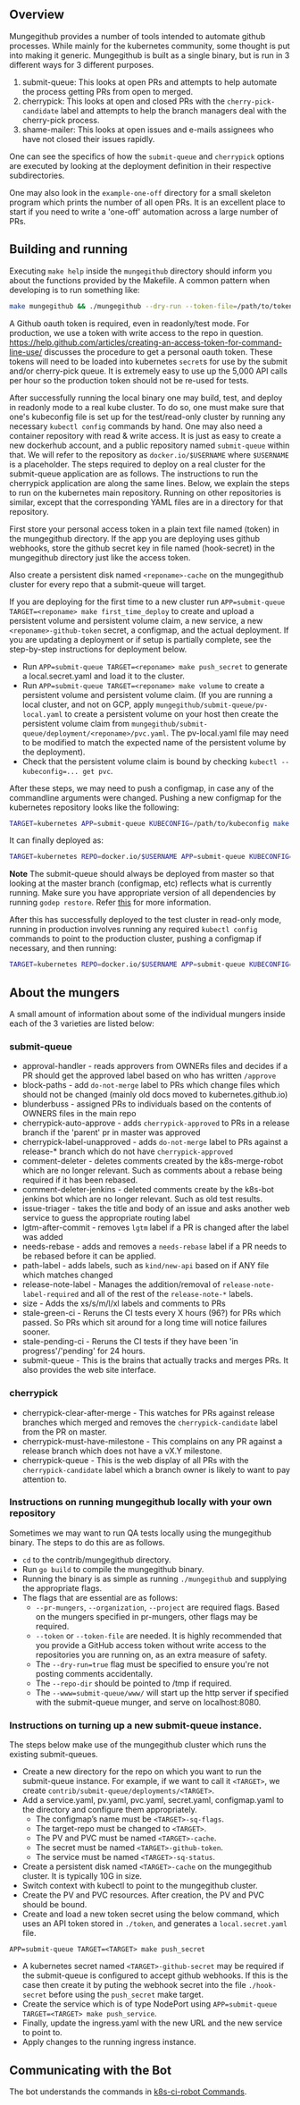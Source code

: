## Overview

Mungegithub provides a number of tools intended to automate github processes. While mainly for the kubernetes community, some thought is put into making it generic. Mungegithub is built as a single binary, but is run in 3 different ways for 3 different purposes.

1. submit-queue: This looks at open PRs and attempts to help automate the process getting PRs from open to merged.
1. cherrypick: This looks at open and closed PRs with the `cherry-pick-candidate` label and attempts to help the branch managers deal with the cherry-pick process.
1. shame-mailer: This looks at open issues and e-mails assignees who have not closed their issues rapidly.

One can see the specifics of how the `submit-queue` and `cherrypick` options are executed by looking at the deployment definition in their respective subdirectories.

One may also look in the `example-one-off` directory for a small skeleton program which prints the number of all open PRs. It is an excellent place to start if you need to write a 'one-off' automation across a large number of PRs.

## Building and running

Executing `make help` inside the `mungegithub` directory should inform you about the functions provided by the Makefile. A common pattern when developing is to run something like:
```sh
make mungegithub && ./mungegithub --dry-run --token-file=/path/to/token --once --www=submit-queue/www --pr-mungers=submit-queue --min-pr-number=25000 --max-pr-number=25500 --organization=kubernetes --project=kubernetes --repo-dir=/tmp --stderrthreshold=0
```

A Github oauth token is required, even in readonly/test mode. For production, we use a token with write access to the repo in question. https://help.github.com/articles/creating-an-access-token-for-command-line-use/ discusses the procedure to get a personal oauth token. These tokens will need to be loaded into kubernetes `secret`s for use by the submit and/or cherry-pick queue. It is extremely easy to use up the 5,000 API calls per hour so the production token should not be re-used for tests.

After successfully running the local binary one may build, test, and deploy in readonly mode to a real kube cluster. To do so, one must make sure that one's kubeconfig file is set up for the test/read-only cluster by running any necessary `kubectl config` commands by hand. One may also need a container repository with read & write access. It is just as easy to create a new dockerhub account, and a public repository named `submit-queue` within that. We will refer to the repository as `docker.io/$USERNAME` where `$USERNAME` is a placeholder. The steps required to deploy on a real cluster for the submit-queue application are as follows. The instructions to run the cherrypick application are along the same lines. Below, we explain the steps to run on the kubernetes main repository. Running on other repositories is similar, except that the corresponding YAML files are in a directory for that repository.

First store your personal access token in a plain text file named (token) in the mungegithub directory. If the app you are deploying uses github webhooks, store the github secret key in file named (hook-secret) in the mungegithub directory just like the access token.
 
Also create a persistent disk named `<reponame>-cache` on the mungegithub cluster for every repo that a submit-queue will target.

If you are deploying for the first time to a new cluster run `APP=submit-queue TARGET=<reponame> make first_time_deploy` to create and upload a persistent volume and persistent volume claim, a new service, a new `<reponame>-github-token` secret, a configmap, and the actual deployment. If you are updating a deployment or if setup is partially complete, see the step-by-step instructions for deployment below.

- Run `APP=submit-queue TARGET=<reponame> make push_secret` to generate a local.secret.yaml and load it to the cluster.
- Run `APP=submit-queue TARGET=<reponame> make volume` to create a persistent volume and persistent volume claim. (If you are running a local cluster, and not on GCP, apply `mungegithub/submit-queue/pv-local.yaml` to create a persistent volume on your host then create the persistent volume claim from `mungegithub/submit-queue/deployment/<reponame>/pvc.yaml`. The pv-local.yaml file may need to be modified to match the expected name of the persistent volume by the deployment).
- Check that the persistent volume claim is bound by checking `kubectl --kubeconfig=... get pvc`.

After these steps, we may need to push a configmap, in case any of the commandline arguments were changed. Pushing a new configmap for the kubernetes repository looks like the following:
```sh
TARGET=kubernetes APP=submit-queue KUBECONFIG=/path/to/kubeconfig make push_config
```

It can finally deployed as:
```sh
TARGET=kubernetes REPO=docker.io/$USERNAME APP=submit-queue KUBECONFIG=/path/to/kubeconfig make deploy
```

**Note** The submit-queue should always be deployed from master so that looking at
the master branch (configmap, etc) reflects what is currently running. Make sure you have appropriate version of all dependencies by running `godep restore`. Refer [this](https://github.com/tools/godep#restore) for more information.

After this has successfully deployed to the test cluster in read-only mode, running in production involves running any required `kubectl config` commands to point to the production cluster, pushing a configmap if necessary, and then running:
```sh
TARGET=kubernetes REPO=docker.io/$USERNAME APP=submit-queue KUBECONFIG=/path/to/kubeconfig READONLY=false make deploy
```

## About the mungers

A small amount of information about some of the individual mungers inside each of the 3 varieties are listed below:

### submit-queue
* approval-handler - reads approvers from OWNERs files and decides if a PR
  should get the approved label based on who has written `/approve`
* block-paths - add `do-not-merge` label to PRs which change files which should not be changed (mainly old docs moved to kubernetes.github.io)
* blunderbuss - assigned PRs to individuals based on the contents of OWNERS files in the main repo
* cherrypick-auto-approve - adds `cherrypick-approved` to PRs in a release branch if the 'parent' pr in master was approved
* cherrypick-label-unapproved - adds `do-not-merge` label to PRs against a release-\* branch which do not have `cherrypick-approved`
* comment-deleter - deletes comments created by the k8s-merge-robot which are no longer relevant. Such as comments about a rebase being required if it has been rebased.
* comment-deleter-jenkins - deleted comments create by the k8s-bot jenkins bot which are no longer relevant. Such as old test results.
* issue-triager - takes the title and body of an issue and asks another web
  service to guess the appropriate routing label
* lgtm-after-commit - removes `lgtm` label if a PR is changed after the label was added
* needs-rebase - adds and removes a `needs-rebase` label if a PR needs to be rebased before it can be applied.
* path-label - adds labels, such as `kind/new-api` based on if ANY file which matches changed
* release-note-label - Manages the addition/removal of `release-note-label-required` and all of the rest of the `release-note-*` labels.
* size - Adds the xs/s/m/l/xl labels and comments to PRs
* stale-green-ci - Reruns the CI tests every X hours (96?) for PRs which passed. So PRs which sit around for a long time will notice failures sooner.
* stale-pending-ci - Reruns the CI tests if they have been 'in progress'/'pending' for 24 hours.
* submit-queue - This is the brains that actually tracks and merges PRs. It also provides the web site interface.

### cherrypick
* cherrypick-clear-after-merge - This watches for PRs against release branches which merged and removes the `cherrypick-candidate` label from the PR on master.
* cherrypick-must-have-milestone - This complains on any PR against a release branch which does not have a vX.Y milestone.
* cherrypick-queue - This is the web display of all PRs with the `cherrypick-candidate` label which a branch owner is likely to want to pay attention to.

### Instructions on running mungegithub locally with your own repository		

Sometimes we may want to run QA tests locally using the mungegithub binary. The steps to do this are as follows.		

* `cd` to the contrib/mungegithub directory.		
* Run `go build` to compile the mungegithub binary.		
* Running the binary is as simple as running `./mungegithub` and supplying the appropriate flags.		
* The flags that are essential are as follows:		
    * `--pr-mungers`, `--organization`, `--project` are required flags. Based on the mungers specified in pr-mungers, other flags may be required.
    * `--token` or `--token-file` are needed. It is highly recommended that you provide a GitHub access token without write access to the repositories you are running on, as an extra measure of safety.
    * The `--dry-run=true` flag must be specified to ensure you're not posting comments accidentally.		
    * The `--repo-dir` should be pointed to /tmp if required.		
    * The `--www=submit-queue/www/` will start up the http server if specified with the submit-queue munger, and serve on localhost:8080.

### Instructions on turning up a new submit-queue instance.

The steps below make use of the mungegithub cluster which runs the existing submit-queues.

* Create a new directory for the repo on which you want to run the submit-queue instance. For example, if we want to call it `<TARGET>`, we create `contrib/submit-queue/deployments/<TARGET>`.
* Add a service.yaml, pv.yaml, pvc.yaml, secret.yaml, configmap.yaml to the directory and configure them appropriately.
     * The configmap’s name must be `<TARGET>-sq-flags`.
     * The target-repo must be changed to `<TARGET>`.
     * The PV and PVC must be named `<TARGET>-cache`.
     * The secret must be named `<TARGET>-github-token`.
     * The service must be named `<TARGET>-sq-status`.
* Create a persistent disk named `<TARGET>-cache` on the mungegithub cluster. It is typically 10G in size.
* Switch context with kubectl to point to the mungegithub cluster.
* Create the PV and PVC resources. After creation, the PV and PVC should be bound.
* Create and load a new token secret using the below command, which uses an API token stored in `./token`, and generates a `local.secret.yaml` file.
```
APP=submit-queue TARGET=<TARGET> make push_secret
```
* A kubernetes secret named `<TARGET>-github-secret` may be required if the submit-queue is configured to accept github webhooks.  If this is the case then create it by puting the webhook secret into the file `./hook-secret` before using the `push_secret` make target.
* Create the service which is of type NodePort using `APP=submit-queue TARGET=<TARGET> make push_service`.
* Finally, update the ingress.yaml with the new URL and the new service to point to.
* Apply changes to the running ingress instance.

## Communicating with the Bot

The bot understands the commands in [k8s-ci-robot Commands](../commands.md).
